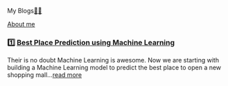 <div>
  <div>
  <p align="left">My Blogs<a href="https://blog.solvprob.in/author/yesdeepakmittal/">📖</a><a href="https://medium.com/@yesdeepakmittal">📖</a></p></div>
  <div>
  <span><p><a href="https://github.com/yesdeepakmittal/yesdeepakmittal/blob/master/README.md">About me</a></p></span></div>
  <h3>1️⃣ <a href="https://blog.solvprob.in/machine-learning/09/2020/best-place-prediction-using-machine-learning/">Best Place Prediction using Machine Learning </a></h3>
  <p>Their is no doubt Machine Learning is awesome. Now we are starting with building a Machine Learning model to predict the best place to open a new shopping mall...<a href="https://blog.solvprob.in/machine-learning/09/2020/best-place-prediction-using-machine-learning/">read more</a></p>
  </div>
